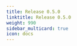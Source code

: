 ```yaml
---
title: Release 0.5.0
linktitle: Release 0.5.0
weight: 990
sidebar_multicard: true
icon: docs
---
```

